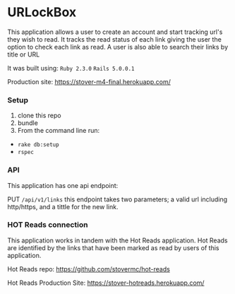 # URLockBox

This application allows a user to create an account and start tracking url's they wish to read. It tracks the read status of each link giving the user the option to check each link as read. A user is also able to search their links by title or URL

It was built using:
`Ruby 2.3.0`
`Rails 5.0.0.1`

Production site: https://stover-m4-final.herokuapp.com/

### Setup
1. clone this repo
2. bundle
3. From the command line run:
  * `rake db:setup`
  * `rspec`

### API
This application has one api endpoint:

PUT `/api/v1/links` this endpoint takes two parameters; a valid url including http/https, and a tittle for the new link.

### HOT Reads connection

This application works in tandem with the Hot Reads application. Hot Reads are identified by the links that have been marked as read by users of this application.

Hot Reads repo: https://github.com/stovermc/hot-reads

Hot Reads Production Site: https://stover-hotreads.herokuapp.com/

